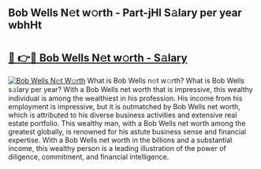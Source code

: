 ## Bob Wells N𝚎t w𝚘rth - Part-jHI S𝚊lary per year wbhHt

# <h2><a href="http://gc1hpud.nevu.top/?p=Bob+Wells">🔗 👉🔴 Bob Wells N𝚎t w𝚘rth - S𝚊lary</a></h2>

[![Bob Wells N𝚎t W𝚘rth](https://i.imgur.com/Oavwk0R.jpeg)](http://gc1hpud.nevu.top/?p=Bob+Wells)
What is Bob Wells n𝚎t w𝚘rth? What is Bob Wells s𝚊lary per year?
With a Bob Wells net worth that is impressive, this wealthy individual is among the wealthiest in his profession. His income from his employment is impressive, but it is outmatched by Bob Wells net worth, which is attributed to his diverse business activities and extensive real estate portfolio. This wealthy man, with a Bob Wells net worth among the greatest globally, is renowned for his astute business sense and financial expertise. With a Bob Wells net worth in the billions and a substantial income, this wealthy person is a leading illustration of the power of diligence, commitment, and financial intelligence.
